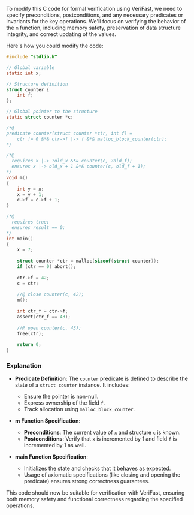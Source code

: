 To modify this C code for formal verification using VeriFast, we need to specify preconditions, postconditions, and any necessary predicates or invariants for the key operations. We'll focus on verifying the behavior of the `m` function, including memory safety, preservation of data structure integrity, and correct updating of the values.

Here's how you could modify the code:

```c
#include "stdlib.h"

// Global variable
static int x;

// Structure definition
struct counter {
    int f;
};

// Global pointer to the structure
static struct counter *c;

/*@ 
predicate counter(struct counter *ctr, int f) =
    ctr != 0 &*& ctr->f |-> f &*& malloc_block_counter(ctr);
*/

/*@
  requires x |-> ?old_x &*& counter(c, ?old_f);
  ensures x |-> old_x + 1 &*& counter(c, old_f + 1);
*/
void m()
{
    int y = x;
    x = y + 1;
    c->f = c->f + 1;
}

/*@
  requires true;
  ensures result == 0;
*/
int main()
{
    x = 7;
    
    struct counter *ctr = malloc(sizeof(struct counter));
    if (ctr == 0) abort();
    
    ctr->f = 42;
    c = ctr;
    
    //@ close counter(c, 42);
    m();
    
    int ctr_f = ctr->f;
    assert(ctr_f == 43);
    
    //@ open counter(c, 43);
    free(ctr);
    
    return 0;
}
```

### Explanation

- **Predicate Definition**: The `counter` predicate is defined to describe the state of a `struct counter` instance. It includes:
  - Ensure the pointer is non-null.
  - Express ownership of the field `f`.
  - Track allocation using `malloc_block_counter`.

- **m Function Specification**:
  - **Preconditions**: The current value of `x` and structure `c` is known.
  - **Postconditions**: Verify that `x` is incremented by 1 and field `f` is incremented by 1 as well.

- **main Function Specification**:
  - Initializes the state and checks that it behaves as expected.
  - Usage of axiomatic specifications (like closing and opening the predicate) ensures strong correctness guarantees.

This code should now be suitable for verification with VeriFast, ensuring both memory safety and functional correctness regarding the specified operations.
